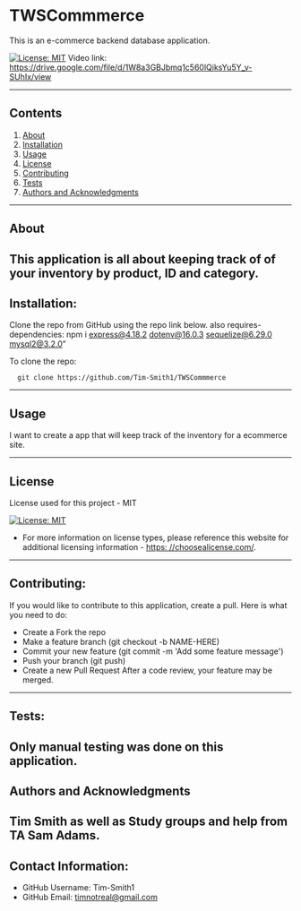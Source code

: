 # TWSCommmerce
  This is an e-commerce backend database application.

  [![License: MIT](https://img.shields.io/badge/License-MIT-yellow.svg)](https://opensource.org/licenses/MIT)
  Video link:
  https://drive.google.com/file/d/1W8a3GBJbmq1c560lQiksYu5Y_v-SUhIx/view
  
---
## Contents
1. [About](#about)
2. [Installation](#installation)
3. [Usage](#usage)
4. [License](#license)
5. [Contributing](#contributing)
6. [Tests](#tests)
7. [Authors and Acknowledgments](#authors-and-acknowledgments)
---
## About
  This application is all about keeping track of of your inventory by product, ID and category.
---
## Installation:
  Clone the repo from GitHub using the repo link below. also requires- dependencies:
  npm i express@4.18.2 dotenv@16.0.3 sequelize@6.29.0 mysql2@3.2.0” 

  To clone the repo:
  
      git clone https://github.com/Tim-Smith1/TWSCommmerce
  
     
---
## Usage

I want to create a app that will keep track of the inventory for a ecommerce site.

---
## License
  License used for this project - MIT

  [![License: MIT](https://img.shields.io/badge/License-MIT-yellow.svg)](https://opensource.org/licenses/MIT)

  * For more information on license types, please reference this website
  for additional licensing information - [https: //choosealicense.com/](https://choosealicense.com/).
---
## Contributing:
  
  If you would like to contribute to this application, create a pull.
  Here is what you need to do:
  - Create a Fork the repo
  - Make a feature branch (git checkout -b NAME-HERE)
  - Commit your new feature (git commit -m 'Add some feature message')
  - Push your branch (git push)
  - Create a new Pull Request
  After a code review, your feature may be merged.
---
## Tests:
  Only manual testing was done on this application.
---
## Authors and Acknowledgments
  Tim Smith as well as Study groups and help from TA Sam Adams.
---
## Contact Information:
* GitHub Username: Tim-Smith1
* GitHub Email:  timnotreal@gmail.com